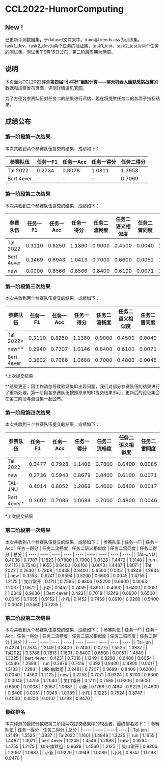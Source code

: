 # CCL2022-HumorComputing

## New !
已更新评测数据集，于dataset文件夹中。train与friends.csv为训练集，task1_dev，task2_dev为两个任务的验证集，task1_test，task2_test为两个任务的测试集。测试集于9月15日公布，第二阶段周期为两周。

## 说明
本页面为CCL2022评测**第四届“小牛杯”幽默计算——聊天机器人幽默感挑战赛**的数据和成绩发布页面，评测详情请见[官网](http://cips-cl.org/static/CCL2022/cclEval/humorcomputation/index.html)。

为了方便各参赛队伍对任务二的结果进行评估，现在将提供任务二的各项子指标结果。


## 成绩公布

### 第一阶段第一次结果
本次共收到两个参赛队伍提交的结果，成绩如下：

|  参赛队伍  | 任务一F1 | 任务一Acc | 任务一得分 | 任务二得分 |
|  ----  | ----  | ----  | ----  | ----  |
| Tal 2022  | 0.2734 | 0.8078 | 1.0811 | 1.3953 |
| Bert 4ever  | - | - | - | 0.7069 |


### 第一阶段第二次结果
本次共收到三个参赛队伍提交的结果，成绩如下：

|  参赛队伍  | 任务一F1 | 任务一Acc | 任务一得分 | 任务二流畅度 | 任务二语义相似度 | 任务二雷同度 | 任务二得分 |
|  ----  | ----  | ----  | ----  | ----  | ----  | ----  | ----  |
| Tal 2022  | 0.3110 | 0.8250 | 1.1360 | 0.9000 | 0.4500 | 0.0040 | 1.3460
| Bert 4ever | 0.3469 | 0.6943 | 1.0413 | 0.7000 | 0.6600 | 0.0052 | 1.3548
| new | 0.0000 | 0.8566 | 0.8566 | 0.8400 | 0.6100 | 0.0071 | 1.4429

### 第一阶段第三次结果
本次共收到两个参赛队伍提交的结果，成绩如下：

|  参赛队伍  | 任务一F1 | 任务一Acc | 任务一得分 | 任务二流畅度 | 任务二语义相似度 | 任务二雷同度 | 任务二得分 |
|  ----  | ----  | ----  | ----  | ----  | ----  | ----  | ----  |
| Tal 2022*  | 0.3110 | 0.8250 | 1.1360 | 0.9000 | 0.4500 | 0.0040 | 1.3460
| new** | 0.2940 | 0.7207 | 1.0146 | 0.8400 | 0.6100 | 0.0071 | 1.4429
| Bert 4ever | 0.3602 | 0.7086 | 1.0688 | 0.7000 | 0.4800 | 0.0046 | 1.1754

*上次提交结果

**结果更正：因工作疏忽导致验证集ID出现问题，我们对部分参赛队伍的结果进行了重新处理。第一阶段各参赛队伍按照原来的ID提交结果即可，更新后的验证集会在第二阶段与测试集一起公布。

### 第一阶段第四次结果
本次共收到三个参赛队伍提交的结果，成绩如下：

|  参赛队伍  | 任务一F1 | 任务一Acc | 任务一得分 | 任务二流畅度 | 任务二语义相似度 | 任务二雷同度 | 任务二得分 |
|  ----  | ----  | ----  | ----  | ----  | ----  | ----  | ----  |
| Tal 2022  | 0.3477 | 0.7928 | 1.1406 | 0.7800 | 0.6400 | 0.0085 | 1.4115
| new | 0.2736 | 0.5943 | 0.8679 | 0.8400 | 0.6100 | 0.0071 | 1.4429
| TAL-JNU  | 0.4014 | 0.8052 | 1.2066 | 0.4600 | 0.6400 | 0.0017 | 1.0983
| Bert 4ever* | 0.3602 | 0.7086 | 1.0688 | 0.7000 | 0.4800 | 0.0046 | 1.1754

*上次提交结果

### 第二阶段第一次结果
本次共收到八个参赛队伍提交的结果，成绩如下：
|  参赛队伍  | 任务一F1 | 任务一Acc | 任务一得分 | 任务二流畅度 | 任务二语义相似度 | 任务二雷同度 | 任务二得分 | 总分 |
|  ----  | ----  | ----  | ----  | ----  | ----  | ----  | ----  | ----  |
| TAL-JNU  | 0.4036 | 0.7787 | 1.1823 | 0.7800 | 0.7000 | 0.0328 | 1.4472 | 1.3148 |
| run | 0.4115 | 0.7540 | 1.1655 | 0.8400 | 0.6100 | 0.0013 | 1.4487 | 1.3071 |
| Tal 2022 | 0.2630 | 0.7808 | 1.0438 | 0.8400 | 0.6500 | 0.0051 | 1.4849 | 1.2644 |
| new | 0.3353 | 0.6241 | 0.9594 | 0.8200 | 0.6600 | 0.0045 | 1.4755 | 1.2175 |
| 笑口常开 | 0.1711 | 0.7595 | 0.9306 | 0.5200 | 0.6900 | 0.0063 | 1.2037 | 1.0672 |
| 小新 | 0.1452 | 0.7459 | 0.8910 | 0.4000 | 0.6400 | 0.0051 | 1.0349 | 0.9630 |
| Bert 4ever | 0.4231 | 0.7018 | 1.1249 | 0.0600 | 0.6500 | 0.0045 | 0.7055 | 0.9152 |
| 小凡 | 0.1452 | 0.7459 | 0.8910 | 0.0200 | 0.5400 | 0.0040 | 0.5560 | 0.7235 |

### 第二阶段第二次结果
本次共收到九个参赛队伍提交的结果，成绩如下：
|  参赛队伍  | 任务一F1 | 任务一Acc | 任务一得分 | 任务二流畅度 | 任务二语义相似度 | 任务二雷同度 | 任务二得分 | 总分 |
|  ----  | ----  | ----  | ----  | ----  | ----  | ----  | ----  | ----  |
| Tal-jun | 0.4274 | 0.7874 | 1.2149 | 0.8400 | 0.7400 | 0.0275 | 1.5525 | 1.3837 |
| Tal2022 | 0.3788 | 0.7813 | 1.1601 | 0.8400 | 0.6500 | 0.0051 | 1.4849 | 1.3225 |
| bert 4ever | 0.4231 | 0.7018 | 1.1249 | 0.8200 | 0.6400 | 0.0054 | 1.4546 | 1.2898 |
| run | 0.3976 | 0.7416 | 1.1392 | 0.8400 | 0.4800 | 0.0017 | 1.3183 | 1.2288 |
| UIR-幽默组 | 0.2481 | 0.7207 | 0.9689 | 0.8400 | 0.6200 | 0.0040 | 1.4560 | 1.2125 |
| new | 0.2253 | 0.7071 | 0.9324 | 0.8200 | 0.6600 | 0.0045 | 1.4755 | 1.2040 |
| 笑口常开 | 0.1711 | 0.7595 | 0.9306 | 0.5600 | 0.6500 | 0.0033 | 1.2067 | 1.0687 |
| 小新 | 0.1766 | 0.7464 | 0.9229 | 0.4600 | 0.6400 | 0.0051 | 1.0949 | 1.0089 |
| 小凡 | 0.1223 | 0.7524 | 0.8747 | 0.4000 | 0.6300 | 0.0107 | 1.0193 | 0.9470 |




### 最终排名
本次评测的最终分数取第二阶段两次提交结果中的较高者，最终排名如下：
|  参赛队伍  | 任务一得分 | 任务二得分 | 总分 |
|  ----  | ----  | ----  | ----  |
| Tal-jun | 1.2149 | 1.5525 | 1.3837 |
| Tal2022 | 1.1601 | 1.4849 | 1.3225 |
| run | 1.1655 | 1.4487 | 1.3071 |
| bert 4ever | 1.1249 | 1.4546 | 1.2898 |
| new | 0.9594 | 1.4755 | 1.2175 |
| UIR-幽默组 | 0.9689 | 1.4560 | 1.2125 |
| 笑口常开 | 0.9306 | 1.2067 | 1.0687 |
| 小新 | 0.9229 | 1.0949 | 1.0089 |
| 小凡 | 0.8747 | 1.0193 | 0.9470 |
